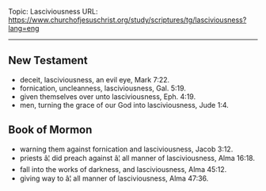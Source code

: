 Topic: Lasciviousness
URL: https://www.churchofjesuschrist.org/study/scriptures/tg/lasciviousness?lang=eng

---

## New Testament

- deceit, lasciviousness, an evil eye, Mark 7:22.
- fornication, uncleanness, lasciviousness, Gal. 5:19.
- given themselves over unto lasciviousness, Eph. 4:19.
- men, turning the grace of our God into lasciviousness, Jude 1:4.

## Book of Mormon

- warning them against fornication and lasciviousness, Jacob 3:12.
- priests â¦ did preach against â¦ all manner of lasciviousness, Alma 16:18.
- fall into the works of darkness, and lasciviousness, Alma 45:12.
- giving way to â¦ all manner of lasciviousness, Alma 47:36.

